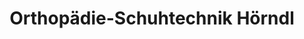 ---
title: "Orthopädie-Schuhtechnik Hörndl"
url: /birkenfeld/orthopaedie-schuhtechnik-hoerndl/
shop: Schuhe
---
